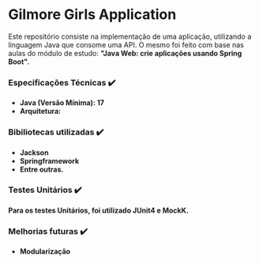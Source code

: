 # Gilmore Girls Application
Este repositório consiste na implementação de uma aplicação, utilizando a linguagem Java que consome uma API. O mesmo foi feito com base nas aulas do módulo de estudo: <b/> "Java Web: crie aplicações usando Spring Boot".

### Especificações Técnicas ✔️
- Java (Versão Mínima): 17
- Arquitetura: 
### Bibiliotecas utilizadas ✔️
- Jackson
- Springframework
- Entre outras.
### Testes Unitários ✔️
Para os testes Unitários, foi utilizado JUnit4 e MockK.
### Melhorias futuras ✔️
- Modularização

